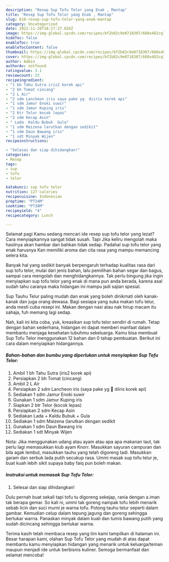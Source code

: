```yaml
---
description: "Resep Sup Tofu Telor yang Enak , Mantap"
title: "Resep Sup Tofu Telor yang Enak , Mantap"
slug: 610-resep-sup-tofu-telor-yang-enak-mantap
category: Uncategorized
date: 2022-11-26T18:17:27.026Z
image: https://img-global.cpcdn.com/recipes/bf2b82c9e0718307/680x482cq70/sup-tofu-telor-foto-resep-utama.jpg
hideToc: false
enableToc: true
enableTocContent: false
thumbnail: https://img-global.cpcdn.com/recipes/bf2b82c9e0718307/680x482cq70/sup-tofu-telor-foto-resep-utama.jpg
cover: https://img-global.cpcdn.com/recipes/bf2b82c9e0718307/680x482cq70/sup-tofu-telor-foto-resep-utama.jpg
author: Admin
authorAv: notfound
ratingvalue: 3.1
reviewcount: 23
recipeingredient:
- "1 bh Tahu Sutra iris2 korek api"
- "2 bh Tomat cincang"
- "2 L Air"
- "2 sdm Lancheon iris saya pake yg  diiris korek api"
- "1 sdm Jamur Enoki suwir"
- "1 sdm Jamur Kuping iris"
- "2 btr Telor kocok lepas"
- "2 sdm Kecap Asin"
- " Lada  Kaldu Bubuk  Gula"
- "1 sdm Maizena larutkan dengan sedikit"
- "1 sdm Daun Bawang iris"
- "1 sdt Minyak Wijen"
recipeinstructions:

- "Selesai dan siap dihidangkan!"
categories:
- Resep
tags:
- sup
- tofu
- telor

katakunci: sup tofu telor 
nutrition: 127 calories
recipecuisine: Indonesian
preptime: "PT24M"
cooktime: "PT30M"
recipeyield: "4"
recipecategory: Lunch

---
```



Selamat pagi Kamu sedang mencari ide resep sup tofu telor yang lezat? Cara menyiapkannya sangat tidak susah. Tapi Jika keliru mengolah maka hasilnya akan hambar dan bahkan tidak sedap. Padahal sup tofu telor yang enak harusnya Kan memiliki aroma dan cita rasa yang mampu memancing selera kita.


Banyak hal yang sedikit banyak berpengaruh terhadap kualitas rasa dari sup tofu telor, mulai dari jenis bahan, lalu pemilihan bahan segar dan bagus, sampai cara mengolah dan menghidangkannya. Tak perlu bingung jika ingin menyiapkan sup tofu telor yang enak di mana pun anda berada, karena asal sudah tahu caranya maka hidangan ini mampu jadi sajian spesial.

Sup Tauhu Telur paling mudah dan enak yang boleh dinikmati oleh kanak-kanak dan juga orang dewasa. Bagi sesiapa yang suka makan tofu telur, anda mesti cuba resepi ini. Makan dengan nasi atau nak hirup macam itu sahaja, fuh memang lagi sedap.


Nah, kali ini kita coba, yuk, kreasikan sup tofu telor sendiri di rumah. Tetap dengan bahan sederhana, hidangan ini dapat memberi manfaat dalam membantu menjaga kesehatan tubuhmu sekeluarga. Kamu bisa membuat Sup Tofu Telor menggunakan 12 bahan dan 0 tahap pembuatan. Berikut ini cara dalam menyiapkan hidangannya.

<!--inarticleads1-->

##### Bahan-bahan dan bumbu yang diperlukan untuk menyiapkan Sup Tofu Telor:

1. Ambil 1 bh Tahu Sutra (iris2 korek api)
1. Persiapkan 2 bh Tomat (cincang)
1. Ambil 2 L Air
1. Persiapkan 2 sdm Lancheon iris (saya pake yg 🐷 diiris korek api)
1. Sediakan 1 sdm Jamur Enoki suwir
1. Gunakan 1 sdm Jamur Kuping iris
1. Siapkan 2 btr Telor (kocok lepas)
1. Persiapkan 2 sdm Kecap Asin
1. Sediakan  Lada + Kaldu Bubuk + Gula
1. Sediakan 1 sdm Maizena (larutkan dengan sedikit
1. Gunakan 1 sdm Daun Bawang iris
1. Sediakan 1 sdt Minyak Wijen


Nota: Jika menggunakan udang atau ayam atau apa apa makanan laut, tak perlu lagi memasukkan kiub ayam Knorr. Masukkan sayuran campuran dan bila agak lembut, masukkan tauhu yang telah digoreng tadi. Masukkan garam dan serbuk lada putih secukup rasa. Ummi masak sup tofu telur je, buat kuah lebih sikit supaya baby faiq pun boleh makan. 

<!--inarticleads2-->

##### Instruksi untuk memasak Sup Tofu Telor:


1. Selesai dan siap dihidangkan!

Dulu pernah buat sekali tapi tofu tu digoreng sekejap, rania dengan a.iman tak berapa gemar. So kali ni, ummi tak goreng nampak tofu lebih menarik sebab licin dan suci murni je warna tofu. Potong tauhu telur seperti dalam gambar. Kemudian celup dalam tepung jagung dan goreng sehingga bertukar warna. Panaskan minyak dalam kuali dan tumis bawang putih yang sudah dicincang sehingga bertukar warna. 

Terima kasih telah membaca resep yang tim kami tampilkan di halaman ini. Besar harapan kami, olahan Sup Tofu Telor yang mudah di atas dapat membantu kamu menyiapkan hidangan yang menarik untuk keluarga/teman maupun menjadi ide untuk berbisnis kuliner. Semoga bermanfaat dan selamat mencoba!
